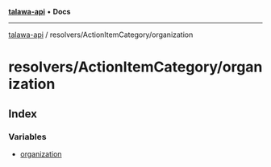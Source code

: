 [**talawa-api**](../../../README.md) • **Docs**

***

[talawa-api](../../../modules.md) / resolvers/ActionItemCategory/organization

# resolvers/ActionItemCategory/organization

## Index

### Variables

- [organization](variables/organization.md)
